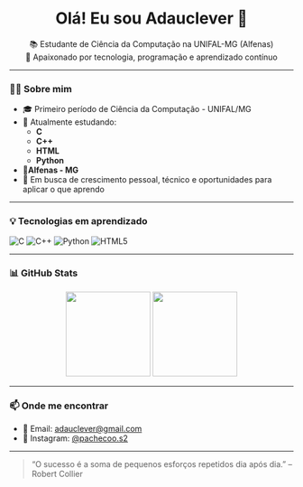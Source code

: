 <h1 align="center">Olá! Eu sou Adauclever 👋</h1>

<p align="center">
📚 Estudante de Ciência da Computação na UNIFAL-MG (Alfenas)<br>
🚀 Apaixonado por tecnologia, programação e aprendizado contínuo
</p>

---

### 👨‍💻 Sobre mim

- 🎓 Primeiro período de Ciência da Computação - UNIFAL/MG
- 🧠 Atualmente estudando:
  - **C**
  - **C++**
  - **HTML**
  - **Python**
- 📍**Alfenas - MG**
- 🎯 Em busca de crescimento pessoal, técnico e oportunidades para aplicar o que aprendo

---

### 💡 Tecnologias em aprendizado

![C](https://img.shields.io/badge/-C-333?style=flat-square&logo=c)
![C++](https://img.shields.io/badge/-C++-333?style=flat-square&logo=cpp)
![Python](https://img.shields.io/badge/-Python-333?style=flat-square&logo=python)
![HTML5](https://img.shields.io/badge/-HTML5-333?style=flat-square&logo=html5)

---

### 📊 GitHub Stats

<div align="center">
  <img height="150em" src="https://github-readme-stats.vercel.app/api?username=Adauclever&show_icons=true&theme=tokyonight"/>
  <img height="150em" src="https://github-readme-stats.vercel.app/api/top-langs/?username=Adauclever&layout=compact&theme=tokyonight"/>
</div>

---

### 📫 Onde me encontrar

- 📧 Email: [adauclever@gmail.com](mailto:adauclever@gmail.com)
- 📸 Instagram: [@pachecoo.s2](https://instagram.com/pachecoo.s2)

---

> “O sucesso é a soma de pequenos esforços repetidos dia após dia.” – Robert Collier

